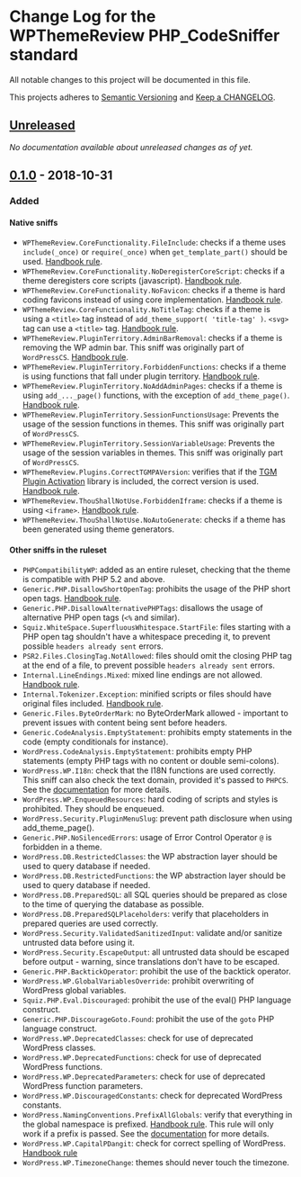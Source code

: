 # Change Log for the WPThemeReview PHP_CodeSniffer standard

All notable changes to this project will be documented in this file.

This projects adheres to [Semantic Versioning](https://semver.org/) and [Keep a CHANGELOG](https://keepachangelog.com/).

## [Unreleased]

_No documentation available about unreleased changes as of yet._

## [0.1.0] - 2018-10-31

### Added

#### Native sniffs
- `WPThemeReview.CoreFunctionality.FileInclude`: checks if a theme uses `include(_once)` or `require(_once)` when `get_template_part()` should be used. [Handbook rule](https://make.wordpress.org/themes/handbook/review/required/#core-functionality-and-features).
- `WPThemeReview.CoreFunctionality.NoDeregisterCoreScript`: checks if a theme deregisters core scripts (javascript). [Handbook rule](https://make.wordpress.org/themes/handbook/review/required/#stylesheets-and-scripts).
- `WPThemeReview.CoreFunctionality.NoFavicon`: checks if a theme is hard coding favicons instead of using core implementation. [Handbook rule](https://make.wordpress.org/themes/handbook/review/required/#core-functionality-and-features).
- `WPThemeReview.CoreFunctionality.NoTitleTag`: checks if a theme is using a `<title>` tag instead of `add_theme_support( 'title-tag' )`. `<svg>` tag can use a `<title>` tag. [Handbook rule](https://make.wordpress.org/themes/handbook/review/required/#core-functionality-and-features).
- `WPThemeReview.PluginTerritory.AdminBarRemoval`: checks if a theme is removing the WP admin bar. This sniff was originally part of `WordPressCS`. [Handbook rule](https://make.wordpress.org/themes/handbook/review/required/#core-functionality-and-features).
- `WPThemeReview.PluginTerritory.ForbiddenFunctions`: checks if a theme is using functions that fall under plugin territory. [Handbook rule](https://make.wordpress.org/themes/handbook/review/required/#presentation-vs-functionality).
- `WPThemeReview.PluginTerritory.NoAddAdminPages`: checks if a theme is using `add_..._page()` functions, with the exception of `add_theme_page()`. [Handbook rule](https://make.wordpress.org/themes/handbook/review/required/theme-check-plugin/#admin-menu).
- `WPThemeReview.PluginTerritory.SessionFunctionsUsage`: Prevents the usage of the session functions in themes. This sniff was originally part of `WordPressCS`.
- `WPThemeReview.PluginTerritory.SessionVariableUsage`: Prevents the usage of the session variables in themes. This sniff was originally part of `WordPressCS`.
- `WPThemeReview.Plugins.CorrectTGMPAVersion`: verifies that if the [TGM Plugin Activation](http://tgmpluginactivation.com/) library is included, the correct version is used. [Handbook rule](https://make.wordpress.org/themes/handbook/review/required/theme-check-plugin/#admin-menu).
- `WPThemeReview.ThouShallNotUse.ForbiddenIframe`: checks if a theme is using `<iframe>`. [Handbook rule](https://make.wordpress.org/themes/handbook/review/required/theme-check-plugin/#info).
- `WPThemeReview.ThouShallNotUse.NoAutoGenerate`: checks if a theme has been generated using theme generators.

#### Other sniffs in the ruleset
- `PHPCompatibilityWP`: added as an entire ruleset, checking that the theme is compatible with PHP 5.2 and above.
- `Generic.PHP.DisallowShortOpenTag`: prohibits the usage of the PHP short open tags. [Handbook rule](https://make.wordpress.org/themes/handbook/review/required/theme-check-plugin/#additional-checks).
- `Generic.PHP.DisallowAlternativePHPTags`: disallows the usage of alternative PHP open tags (`<%` and similar).
- `Squiz.WhiteSpace.SuperfluousWhitespace.StartFile`: files starting with a PHP open tag shouldn't have a whitespace preceding it, to prevent possible `headers already sent` errors.
- `PSR2.Files.ClosingTag.NotAllowed`: files should omit the closing PHP tag at the end of a file, to prevent possible `headers already sent` errors.
- `Internal.LineEndings.Mixed`: mixed line endings are not allowed. [Handbook rule](https://make.wordpress.org/themes/handbook/review/required/theme-check-plugin/#line-endings).
- `Internal.Tokenizer.Exception`: minified scripts or files should have original files included. [Handbook rule](https://make.wordpress.org/themes/handbook/review/required/#stylesheets-and-scripts).
- `Generic.Files.ByteOrderMark`: no ByteOrderMark allowed - important to prevent issues with content being sent before headers.
- `Generic.CodeAnalysis.EmptyStatement`: prohibits empty statements in the code (empty conditionals for instance).
- `WordPress.CodeAnalysis.EmptyStatement`: prohibits empty PHP statements (empty PHP tags with no content or double semi-colons).
- `WordPress.WP.I18n`: check that the I18N functions are used correctly. This sniff can also check the text domain, provided it's passed to `PHPCS`. See the [documentation](https://github.com/WordPress-Coding-Standards/WordPress-Coding-Standards/wiki/Customizable-sniff-properties#internationalization-setting-your-text-domain) for more details.
- `WordPress.WP.EnqueuedResources`: hard coding of scripts and styles is prohibited. They should be enqueued.
- `WordPress.Security.PluginMenuSlug`: prevent path disclosure when using add_theme_page().
- `Generic.PHP.NoSilencedErrors`: usage of Error Control Operator `@` is forbidden in a theme.
- `WordPress.DB.RestrictedClasses`: the WP abstraction layer should be used to query database if needed.
- `WordPress.DB.RestrictedFunctions`: the WP abstraction layer should be used to query database if needed.
- `WordPress.DB.PreparedSQL`: all SQL queries should be prepared as close to the time of querying the database as possible.
- `WordPress.DB.PreparedSQLPlaceholders`: verify that placeholders in prepared queries are used correctly.
- `WordPress.Security.ValidatedSanitizedInput`: validate and/or sanitize untrusted data before using it.
- `WordPress.Security.EscapeOutput`: all untrusted data should be escaped before output - warning, since translations don't have to be escaped.
- `Generic.PHP.BacktickOperator`: prohibit the use of the backtick operator.
- `WordPress.WP.GlobalVariablesOverride`: prohibit overwriting of WordPress global variables.
- `Squiz.PHP.Eval.Discouraged`: prohibit the use of the eval() PHP language construct.
- `Generic.PHP.DiscourageGoto.Found`: prohibit the use of the `goto` PHP language construct.
- `WordPress.WP.DeprecatedClasses`: check for use of deprecated WordPress classes.
- `WordPress.WP.DeprecatedFunctions`: check for use of deprecated WordPress functions.
- `WordPress.WP.DeprecatedParameters`: check for use of deprecated WordPress function parameters.
- `WordPress.WP.DiscouragedConstants`: check for deprecated WordPress constants.
- `WordPress.NamingConventions.PrefixAllGlobals`: verify that everything in the global namespace is prefixed. [Handbook rule](https://make.wordpress.org/themes/handbook/review/required/#code). This rule will only work if a prefix is passed. See the [documentation](https://github.com/WordPress-Coding-Standards/WordPress-Coding-Standards/wiki/Customizable-sniff-properties#naming-conventions-prefix-everything-in-the-global-namespace) for more details.
- `WordPress.WP.CapitalPDangit`: check for correct spelling of WordPress. [Handbook rule](https://make.wordpress.org/themes/handbook/review/required/#naming)
- `WordPress.WP.TimezoneChange`: themes should never touch the timezone.

[Unreleased]: https://github.com/WPTRT/WPThemeReview/compare/master...HEAD
[0.1.0]: https://github.com/WPTRT/WPThemeReview/compare/1dabb9876caf78209849a01381c0b863ce583d07...0.1.0
